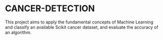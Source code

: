 # CANCER-DETECTION
This project aims to apply the fundamental concepts of Machine Learning and classify an available Scikit cancer dataset, and evaluate the accuracy of an algorithm.
